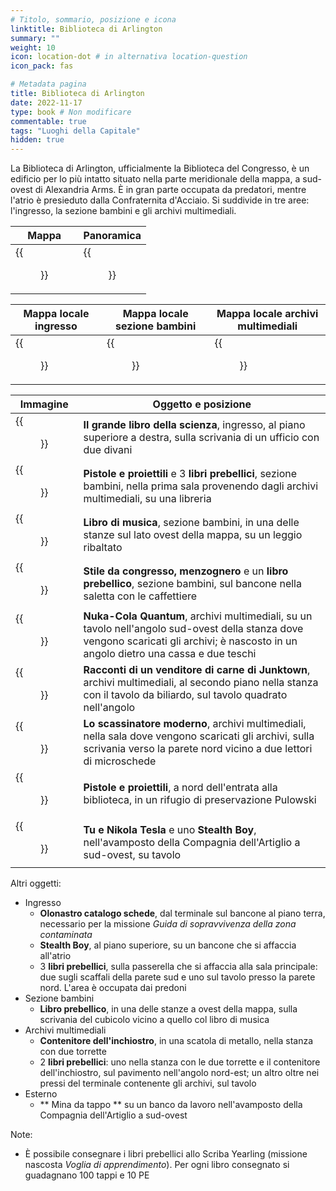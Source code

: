 ```yaml
---
# Titolo, sommario, posizione e icona
linktitle: Biblioteca di Arlington
summary: ""
weight: 10
icon: location-dot # in alternativa location-question
icon_pack: fas

# Metadata pagina
title: Biblioteca di Arlington
date: 2022-11-17
type: book # Non modificare
commentable: true
tags: "Luoghi della Capitale"
hidden: true
---
```



La Biblioteca di Arlington, ufficialmente la Biblioteca del Congresso, è un edificio  per lo più intatto situato nella parte meridionale della mappa, a sud-ovest di Alexandria Arms. È in gran parte occupata da predatori, mentre l'atrio è presieduto dalla Confraternita d'Acciaio. Si suddivide in tre aree: l'ingresso, la sezione bambini e gli archivi multimediali.

| Mappa                           | Panoramica                  |
| ------------------------------- | --------------------------- |
| {{<figure src="fo3/Arlington_Library_loc.webp">}} | {{<figure src="fo3/Arlington_Library.webp">}} |

| Mappa locale ingresso                 | Mappa locale sezione bambini                   | Mappa locale archivi multimediali             | 
| ------------------------------------- | ---------------------------------------------- | ---------------------------------------------- |
| {{<figure src="fo3/Arlington_Library_lobby_map.webp">}} | {{<figure src="fo3/Arlington_Library_Childrens_Wing_map.webp">}} | {{<figure src="fo3/Arlington_Library_Media_Archives_map.webp">}} |


| Immagine                                                     | Oggetto e posizione                                                                                                                                                                     |
| ------------------------------------------------------------ | --------------------------------------------------------------------------------------------------------------------------------------------------------------------------------------- |
| {{<figure src="fo3/Big_Book_of_Science_Arlington_Library.webp">}}              | **Il grande libro della scienza**, ingresso, al piano superiore a destra, sulla scrivania di un ufficio con due divani                                                                  |
| {{<figure src="fo3/Guns_and_Bullets_Arlington_Library.webp">}}                 | **Pistole e proiettili** e 3 **libri prebellici**, sezione bambini, nella prima sala provenendo dagli archivi multimediali, su una libreria                                             |
| {{<figure src="fo3/Fo3_Arlington_Library_sheet_music_book.webp">}}             | **Libro di musica**, sezione bambini, in una delle stanze sul lato ovest della mappa, su un leggio ribaltato                                                                            |
| {{<figure src="fo3/FO3_LCS_Arlington_Library.webp">}}                          | **Stile da congresso, menzognero** e un **libro prebellico**, sezione bambini, sul bancone nella saletta con le caffettiere                                                             |
| {{<figure src="fo3/NCQ_Arlington_Library.jpg">}}                               | **Nuka-Cola Quantum**, archivi multimediali, su un tavolo nell'angolo sud-ovest della stanza dove vengono scaricati gli archivi; è nascosto in un angolo dietro una cassa e due teschi |
| {{<figure src="fo3/Tales_of_a_Junktown_Jerky_Vendor_Arlington_Library.webp">}} | **Racconti di un venditore di carne di Junktown**, archivi multimediali, al secondo piano nella stanza con il tavolo da biliardo, sul tavolo quadrato nell'angolo                       |
| {{<figure src="fo3/Tumblers_Today_Arlington_Library.webp">}}                   | **Lo scassinatore moderno**, archivi multimediali, nella sala dove vengono scaricati gli archivi, sulla scrivania verso la parete nord vicino a due lettori di microschede                                    |
| {{<figure src="fo3/FO3_GAB_Arlington_Lib.webp">}}                              | **Pistole e proiettili**, a nord dell'entrata alla biblioteca, in un rifugio di preservazione Pulowski                                                                                  |
| {{<figure src="fo3/Nikola_Tesla_and_You_Arlington.jpg">}}                      | **Tu e Nikola Tesla** e uno **Stealth Boy**, nell'avamposto della Compagnia dell'Artiglio a sud-ovest, su tavolo                                                                        |

Altri oggetti:
- Ingresso
	- **Olonastro catalogo schede**, dal terminale sul bancone al piano terra, necessario per la missione *Guida di sopravvivenza della zona contaminata*
	- **Stealth Boy**, al piano superiore, su un bancone che si affaccia all'atrio
	- 3 **libri prebellici**, sulla passerella che si affaccia alla sala principale: due sugli scaffali della parete sud e uno sul tavolo presso la parete nord. L'area è occupata dai predoni
- Sezione bambini
	- **Libro prebellico**, in una delle stanze a ovest della mappa, sulla scrivania del cubicolo vicino a quello col libro di musica
- Archivi multimediali
	- **Contenitore dell'inchiostro**, in una scatola di metallo, nella stanza con due torrette
	- 2 **libri prebellici**: uno nella stanza con le due torrette e il contenitore dell'inchiostro, sul pavimento nell'angolo nord-est; un altro oltre nei pressi del terminale contenente gli archivi, sul tavolo
- Esterno
	- ** Mina da tappo ** su un banco da lavoro nell'avamposto della Compagnia dell'Artiglio a sud-ovest

Note:
- È possibile consegnare i libri prebellici allo Scriba Yearling (missione nascosta *Voglia di apprendimento*). Per ogni libro consegnato si guadagnano 100 tappi e 10 PE